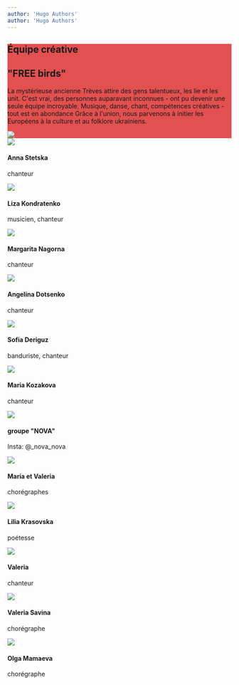 ```yaml
---
author: 'Hugo Authors'
author: 'Hugo Authors'
---
```

<div class=' m-0 bg-fixed bg-cover'>
    <div style='background-color: rgba(220, 38, 38, 0.8)' class='py-8'>
        <div class='grid lg:grid-cols-2 3xl:gap-16 lg:gap-4 gap-2 mx-auto container px-7'>
        <div class='text-left  flex flex-col justify-center'>
        <h2 class='text-white text-3xl font-bold pt-4'>Équipe créative</h2>
        <h2 class='uppercase text-4xl text-white font-bold py-4 mb-4'>
"FREE birds"</h2> 
        <p class='text-white py-4 text-xl text-justify'>La mystérieuse ancienne Trèves attire des gens talentueux, les lie et les unit. C'est vrai, des personnes auparavant inconnues - ont pu devenir une seule équipe incroyable. Musique, danse, chant, compétences créatives - tout est en abondance Grâce à l'union, nous parvenons à initier les Européens à la culture et au folklore ukrainiens.</p>
    </div>
    <div class='flex flex-col justify-center relative p-0'>
        <img src='/projectsImg/2.jpg' class='pb-2 md:w-full lg:w-full 3xl:w-full m-auto md:m-0 lg:m-0 3xl:m-0'>
    </div>
    </div>
    </div>
</div>
<div class='grid gap-4 justify-items-center 3xl:grid-cols-4 lg:grid-cols-3 md:grid-cols-2 m-4'>
    <div class='relative'>
        <img src='/aboutImg/ourTeam/e57edb_c4c7b5d8df4d466893f738a7badc7f6c_mv2.jpg'>
        <div class='absolute w-64 h-16 bg-white dark:bg-gray-800 bottom-0'>
            <h4 class='text-2xl p-2 '>Anna Stetska</h4>
            <p class='px-2 pb-2'>
chanteur</p>
        </div>
    </div>
    <div class='relative'>
        <img src='/aboutImg/ourTeam/e57edb_edd0dfb565fc4493ac5177df5e1969ef_mv2.jpg'>
        <div class='absolute w-64 h-16 bg-white dark:bg-gray-800 bottom-0'>
            <h4 class='text-2xl p-2 '>Liza Kondratenko</h4>
            <p class='px-2 pb-2'>
musicien, chanteur</p>
        </div>
    </div>
     <div class='relative'>
        <img src='/projectsImg/margarita_nagorna2.jpg'>
        <div class='absolute w-64 h-16 bg-white dark:bg-gray-800 bottom-0'>
            <h4 class='text-2xl p-2 '>Margarita Nagorna</h4>
            <p class='px-2 pb-2'>
chanteur</p>
        </div>
    </div>
      <div class='relative'>
        <img src='/projectsImg/angelina_dotsenko.jpg'>
        <div class='absolute w-64 h-16 bg-white dark:bg-gray-800 bottom-0'>
            <h4 class='text-2xl p-2 '>Angelina Dotsenko</h4>
            <p class='px-2 pb-2'>
chanteur</p>
        </div>
    </div>
      <div class='relative'>
        <img src='/projectsImg/ sofia_derigus.jpg'>
        <div class='absolute w-64 h-16 bg-white dark:bg-gray-800 bottom-0'>
            <h4 class='text-2xl p-2 '>Sofia Deriguz </h4>
            <p class='px-2 pb-2'>
banduriste, chanteur</p>
        </div>
    </div>
      <div class='relative'>
        <img src='/projectsImg/maria_kosakova.jpg'>
        <div class='absolute w-64 h-16 bg-white dark:bg-gray-800 bottom-0'>
            <h4 class='text-2xl p-2 '>Maria Kozakova</h4>
            <p class='px-2 pb-2'>
chanteur</p>
        </div>
    </div>
   <div class='relative'>
        <img src='/projectsImg/nova.jpg'>
        <div class='absolute w-64 h-16 bg-white dark:bg-gray-800 bottom-0'>
            <h4 class='text-2xl p-2 '>groupe "NOVA" </h4>
            <p class='px-2 pb-2'>
Insta: @_nova_nova</p>
        </div>
    </div>
     <div class='relative'>
        <img src='/projectsImg/valeria_maria.jpg'>
        <div class='absolute w-64 h-16 bg-white dark:bg-gray-800 bottom-0'>
            <h4 class='text-2xl p-2 '>Maria et Valeria </h4>
            <p class='px-2 pb-2'>
chorégraphes</p>
        </div>
    </div>
     <div class='relative'>
        <img src='/projectsImg/lilia_krasovska.jpg'>
        <div class='absolute w-64 h-16 bg-white dark:bg-gray-800 bottom-0'>
            <h4 class='text-2xl p-2 '>Lilia Krasovska </h4>
            <p class='px-2 pb-2'>
poétesse</p>
        </div>
    </div>
     <div class='relative'>
        <img src='/projectsImg/valeria.jpg'>
        <div class='absolute w-64 h-16 bg-white dark:bg-gray-800 bottom-0'>
            <h4 class='text-2xl p-2 '>Valeria </h4>
            <p class='px-2 pb-2'>
chanteur</p>
        </div>
    </div>
    <div class='relative'>
        <img src='/aboutImg/ourTeam/e57edb_173d9fccc6ff4ff6ba22de462d892a90_mv2.jpg'>
        <div class='absolute w-64 h-16 bg-white dark:bg-gray-800 bottom-0'>
            <h4 class='text-2xl p-2 '>Valeria Savina</h4>
            <p class='px-2 pb-2'>
chorégraphe</p>
        </div>
    </div>
    <div class='relative'>
        <img src='/aboutImg/ourTeam/e57edb_3dc08f9fce1e4134b1ac53b52c20ddca_mv2.jpg'>
        <div class='absolute w-64 h-16 bg-white dark:bg-gray-800 bottom-0'>
            <h4 class='text-2xl p-2 '>Olga Mamaeva</h4>
            <p class='px-2 pb-2'>
chorégraphe</p>
        </div>
    </div>
</div>
     
